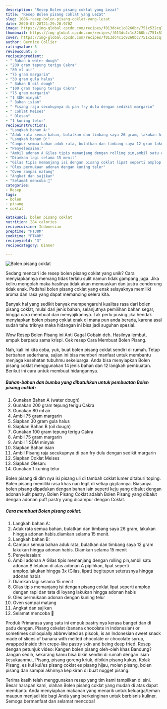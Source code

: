 ```yaml
---
description: "Resep Bolen pisang coklat yang Lezat"
title: "Resep Bolen pisang coklat yang Lezat"
slug: 1086-resep-bolen-pisang-coklat-yang-lezat
date: 2020-07-28T21:29:20.970Z
image: https://img-global.cpcdn.com/recipes/f013dc4c1c8260bc/751x532cq70/bolen-pisang-coklat-foto-resep-utama.jpg
thumbnail: https://img-global.cpcdn.com/recipes/f013dc4c1c8260bc/751x532cq70/bolen-pisang-coklat-foto-resep-utama.jpg
cover: https://img-global.cpcdn.com/recipes/f013dc4c1c8260bc/751x532cq70/bolen-pisang-coklat-foto-resep-utama.jpg
author: Bernice Collier
ratingvalue: 5
reviewcount: 6
recipeingredient:
- " Bahan A water dough"
- "200 gram tepung terigu Cakra"
- "80 ml air"
- "75 gram margarin"
- "30 gram gula halus"
- " Bahan B oil dough"
- "100 gram tepung terigu Cakra"
- "75 gram margarin"
- "1 SDM minyak"
- " Bahan isian"
- " Pisang raja secukupnya di pan fry dulu dengan sedikit margarin"
- " Coklat Meises"
- " Olesan"
- "1 kuning telur"
recipeinstructions:
- "Langkah bahan A:"
- "Aduk rata semua bahan, bulatkan dan timbang saya 26 gram, lakukan hingga adonan habis.diamkan selama 15 menit."
- "Langkah bahan B:"
- "Campur semua bahan aduk rata, bulatkan dan timbang saya 12 gram lakukan hingga adonan habis. Diamkan selama 15 menit"
- "Penyelesaian:"
- "Ambil adonan A Gilas tipis memanjang dengan rolling pin,ambil satu adonan B letakan di atas adonan A pipihkan, lipat seperti amplop.lakukan hingga 3x (Gilas, lipat) begitupun seterusnya hingga adonan habis"
- "Diamkan lagi selama 15 menit"
- "Gilas tipis memanjang isi dengan pisang coklat lipat seperti amplop dengan rapi dan tata di loyang lakukan hingga adonan habis"
- "Oles permukaan adonan dengan kuning telur"
- "Oven sampai matang"
- "Angkat dan sajikan"
- "Selamat mencoba 🤗"
categories:
- Resep
tags:
- bolen
- pisang
- coklat

katakunci: bolen pisang coklat 
nutrition: 284 calories
recipecuisine: Indonesian
preptime: "PT30M"
cooktime: "PT40M"
recipeyield: "3"
recipecategory: Dinner

---
```



![Bolen pisang coklat](https://img-global.cpcdn.com/recipes/f013dc4c1c8260bc/751x532cq70/bolen-pisang-coklat-foto-resep-utama.jpg)

Sedang mencari ide resep bolen pisang coklat yang unik? Cara menyiapkannya memang tidak terlalu sulit namun tidak gampang juga. Jika keliru mengolah maka hasilnya tidak akan memuaskan dan justru cenderung tidak enak. Padahal bolen pisang coklat yang enak selayaknya memiliki aroma dan rasa yang dapat memancing selera kita.

Banyak hal yang sedikit banyak mempengaruhi kualitas rasa dari bolen pisang coklat, mulai dari jenis bahan, selanjutnya pemilihan bahan segar, hingga cara membuat dan menyajikannya. Tak perlu pusing jika hendak menyiapkan bolen pisang coklat enak di mana pun anda berada, karena asal sudah tahu triknya maka hidangan ini bisa jadi suguhan spesial.

Wow Resep Bolen Pisang ini Anti Gagal Cobain deh. Hasilnya lembut, empuk berpadu sama krispi. Cek resep Cara Membuat Bolen Pisang.


Nah, kali ini kita coba, yuk, buat bolen pisang coklat sendiri di rumah. Tetap berbahan sederhana, sajian ini bisa memberi manfaat untuk membantu menjaga kesehatan tubuhmu sekeluarga. Anda bisa menyiapkan Bolen pisang coklat menggunakan 14 jenis bahan dan 12 langkah pembuatan. Berikut ini cara untuk membuat hidangannya.

<!--inarticleads1-->

##### Bahan-bahan dan bumbu yang dibutuhkan untuk pembuatan Bolen pisang coklat:

1. Gunakan  Bahan A (water dough)
1. Gunakan 200 gram tepung terigu Cakra
1. Gunakan 80 ml air
1. Ambil 75 gram margarin
1. Siapkan 30 gram gula halus
1. Siapkan  Bahan B (oil dough)
1. Gunakan 100 gram tepung terigu Cakra
1. Ambil 75 gram margarin
1. Ambil 1 SDM minyak
1. Siapkan  Bahan isian
1. Ambil  Pisang raja secukupnya di pan fry dulu dengan sedikit margarin
1. Siapkan  Coklat Meises
1. Siapkan  Olesan:
1. Gunakan 1 kuning telur


Bolen pisang di dlm nya isi pisang uli di tambah coklat lumer ditaburi toping. Bolen pisang memiliki rasa khas nan legit di setiap gigitannya. Biasanya bolen pisang dipadukan dengan bahan lain seperti keju yang dibalut dengan adonan kulit pastry. Bolen Pisang Coklat adalah Bolen Pisang yang dibalut dengan adonan puff pastry yang dicampur dengan Coklat. 

<!--inarticleads2-->

##### Cara membuat Bolen pisang coklat:

1. Langkah bahan A:
1. Aduk rata semua bahan, bulatkan dan timbang saya 26 gram, lakukan hingga adonan habis.diamkan selama 15 menit.
1. Langkah bahan B:
1. Campur semua bahan aduk rata, bulatkan dan timbang saya 12 gram lakukan hingga adonan habis. Diamkan selama 15 menit
1. Penyelesaian:
1. Ambil adonan A Gilas tipis memanjang dengan rolling pin,ambil satu adonan B letakan di atas adonan A pipihkan, lipat seperti amplop.lakukan hingga 3x (Gilas, lipat) begitupun seterusnya hingga adonan habis
1. Diamkan lagi selama 15 menit
1. Gilas tipis memanjang isi dengan pisang coklat lipat seperti amplop dengan rapi dan tata di loyang lakukan hingga adonan habis
1. Oles permukaan adonan dengan kuning telur
1. Oven sampai matang
1. Angkat dan sajikan
1. Selamat mencoba 🤗


Produk Primarasa yang satu ini empuk pastry nya kerasa banget dan di padu dengan. Pisang cokelat (banana chocolate in Indonesian) or sometimes colloquially abbreviated as piscok, is an Indonesian sweet snack made of slices of banana with melted chocolate or chocolate syrup, wrapped inside thin crepe-like pastry skin and being deep fried. Resep dengan petunjuk video: Kangen bolen pisang oleh-oleh khas Bandung? Jangan sedih, sekarang kamu bisa bikin sendiri di rumah dengan isian kesukaanmu.. Pisang, pisang goreng kriuk, dibikin pisang kukus, Kolak Pisang, es kul kul/es pisang coklat es pisang hijau, molen pisang, bolen pisang dan sampai akhirnya kepikiran di buat nugget pisang. 

Terima kasih telah menggunakan resep yang tim kami tampilkan di sini. Besar harapan kami, olahan Bolen pisang coklat yang mudah di atas dapat membantu Anda menyiapkan makanan yang menarik untuk keluarga/teman maupun menjadi ide bagi Anda yang berkeinginan untuk berbisnis kuliner. Semoga bermanfaat dan selamat mencoba!
